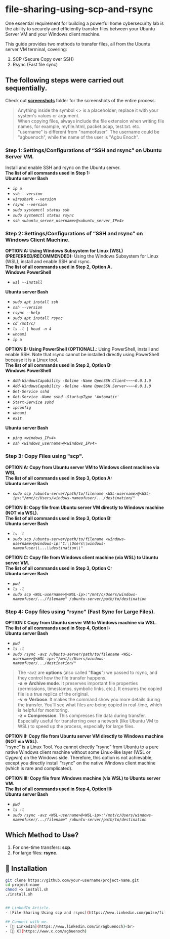 # file-sharing-using-scp-and-rsync

One essential requirement for building a powerful home cybersecurity lab is the ability to securely and efficiently transfer files between your Ubuntu Server VM and your Windows client machine.

This guide provides two methods to transfer files, all from the Ubuntu server VM terminal, covering:
1. SCP (Secure Copy over SSH)
2. Rsync (Fast file sync)

## The following steps were carried out sequentially.
Check out **[screenshots](screenshots)** folder for the screenshots of the entire process.
> Anything inside the symbol <> is a placeholder; replace it with your system's values or argument.<br>
  When copying files, always include the file extension when writing file names, for example, myfile.html, packet.pcap, test.txt. etc.<br>
  "username" is different from "nameofuser". The username could be "agbuenoch", while the name of the user is "Agbu Enoch".

### Step 1: Settings/Configurations of “SSH and rsync” on Ubuntu Server VM.
Install and enable SSH and rsync on the Ubuntu server.<br>
**The list of all commands used in Step 1:<br>**
**Ubuntu server Bash**<br>
- _`ip a`_<br>
- _`ssh --version`_<br>
- _`wireshark --version`_<br>
- _`rsync --version`_<br>
- _`sudo systemctl status ssh`_<br>
- _`sudo systemctl status rsync`_<br>
- _`ssh <ubuntu_server_username>@<ubuntu_server_IPv4>`_

### Step 2: Settings/Configurations of “SSH and rsync” on Windows Client Machine.  
**OPTION A: Using Windows Subsystem for Linux (WSL) (PREFERRED/RECOMMENDED):** Using the Windows Subsystem for Linux (WSL), install and enable SSH and rsync.<br>
**The list of all commands used in Step 2, Option A.<br>**
**Windows PowerShell**<br>
- _`wsl --install`_<br>

**Ubuntu server Bash**<br>
- _`sudo apt install ssh`_<br>
- _`ssh --version`_<br>
- _`rsync --help`_<br>
- _`sudo apt install rsync`_<br>
- _`cd /mnt/c/`_<br>
- _`ls -l | head -n 4`_<br>
- _`whoami`_<br>
- _`ip a`_<br>

**OPTION B: Using PowerShell (OPTIONAL).**: Using PowerShell, install and enable SSH. Note that rsync cannot be installed directly using PowerShell because it is a Linux tool.<br>
**The list of all commands used in Step 2, Option B:<br>**
**Windows PowerShell**<br>
- _`Add-WindowsCapability -Online -Name OpenSSH.Client~~~~0.0.1.0`_<br>
- _`Add-WindowsCapability -Online -Name OpenSSH.Server~~~~0.0.1.0`_<br>
- _`Get-Service sshd`_<br>
- _`Get-Service -Name sshd -StartupType 'Automatic'`_<br>
- _`Start-Service sshd`_<br>
- _`ipconfig`_<br>
- _`whoami`_<br>
- _`exit`_<br>

**Ubuntu server Bash**<br>
- _`ping <windows_IPv4>`_
- _`ssh <windows_username>@<windows_IPv4>`_

### Step 3: Copy Files using "scp".
**OPTION A: Copy from Ubuntu server VM to Windows client machine via WSL<br>**
**The list of all commands used in Step 3, Option A:<br>**
**Ubuntu server Bash**<br>
- _`sudo scp /ubuntu-server/path/to/filename <WSL-username>@<WSL-ip>:"/mnt/c/Users/windows-nameofuser/.../destination/"`_<br>
  
**OPTION B: Copy file from Ubuntu server VM directly to Windows machine (NOT via WSL).<br>**
**The list of all commands used in Step 3, Option B:<br>**
**Ubuntu server Bash**<br>
- _`ls -l`_<br>
- _`sudo scp /ubuntu-server/path/to/filename <windows-username>@windows-ip:"C:\\Users\\windows-nameofuser\\...\\destination\\"`_<br>
  
**OPTION C: Copy file from Windows client machine (via WSL) to Ubuntu server VM.<br>**
**The list of all commands used in Step 3, Option C:<br>**
**Ubuntu server Bash**<br>
- _`pwd`_<br>
- _`ls -l`_<br>
- _`sudo scp <WSL-username>@<WSL-ip>:"/mnt/c/Users/windows-nameofuser/.../filename" /ubuntu-server/path/to/destination`_
  
### Step 4: Copy files using "rsync" (Fast Sync for Large Files).
**OPTION I: Copy from Ubuntu server VM to Windows machine via WSL.<br>**
**The list of all commands used in Step 4, Option I:<br>**
**Ubuntu server Bash**<br>
- _`pwd`_<br>
- _`ls -l`_<br>
- _`sudo rsync -avz /ubuntu-server/path/to/filename <WSL-username>@<WSL-ip>:"/mnt/c/Users/windows-nameofuser/.../destination/"`_<br>

> The -avz are **options** (also called "**flags**") we passed to rsync, and they control how the file transfer happens.<br>
  **-a => Archive mode**. It preserves important file properties (permissions, timestamps, symbolic links, etc.). It ensures the copied file    is a true replica of the original.<br>
  **-v => Verbose**. It makes the command show you more details during the transfer. You’ll see what files are being copied in real-time, 
  which is helpful for monitoring.<br>
  **-z = Compression**. This compresses file data during transfer. Especially useful for transferring over a network (like Ubuntu VM to WSL) 
  to speed up the process, especially for large files.<br>
  
**OPTION II: Copy file from Ubuntu server VM directly to Windows machine (NOT via WSL).<br>**
“rsync” is a Linux Tool. You cannot directly “rsync” from Ubuntu to a pure native Windows client machine without some Linux-like layer (WSL or Cygwin) on the Windows side. Therefore,     this option is not achievable, except you directly install “rsync” on the native Windows client machine (which is rare and complicated).<br>

**OPTION III: Copy file from Windows machine (via WSL) to Ubuntu server VM.<br>**
**The list of all commands used in Step 4, Option III:<br>**
**Ubuntu server Bash**<br>
- _`pwd`_<br>
- _`ls -l`_<br>
- _`sudo rsync -avz <WSL-username>@<WSL-ip>:"/mnt/c/Users/windows-nameofuser/.../filename" /ubuntu-server/path/to/destination`_

## Which Method to Use?
1. For one-time transfers: **scp**. 
2. For large files: **rsync**.

## 🔧 Installation
```bash
git clone https://github.com/your-username/project-name.git
cd project-name
chmod +x install.sh
./install.sh


## LinkedIn Article.
- [File Sharing Using scp and rsync](https://www.linkedin.com/pulse/file-sharing-using-scp-rsync-enoch-agbu-yeynf/)

## Connect with me.
- [🔗 LinkedIn](https://www.linkedin.com/in/agbuenoch)<br>
- [🔗 X](https://www.x.com/agbuenoch)
